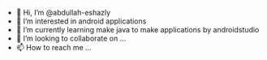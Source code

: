- 👋 Hi, I’m @abdullah-eshazly
- 👀 I’m interested in android applications
- 🌱 I’m currently learning make java to make applications by androidstudio
- 💞️ I’m looking to collaborate on ...
- 📫 How to reach me ...

<!---
abdullah-eshazly/abdullah-eshazly is a ✨ special ✨ repository because its `README.md` (this file) appears on your GitHub profile.
You can click the Preview link to take a look at your changes.
--->
